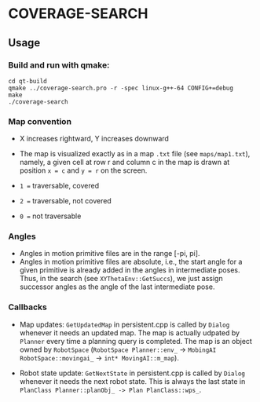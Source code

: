 # COVERAGE-SEARCH

## Usage

### Build and run with qmake:
```
cd qt-build
qmake ../coverage-search.pro -r -spec linux-g++-64 CONFIG+=debug
make
./coverage-search
```

### Map convention
* X increases rightward, Y increases downward
* The map is visualized exactly as in a map `.txt` file (see `maps/map1.txt`), namely, a given cell at row r and column c in the map is drawn at position `x = c` and `y = r` on the screen.

* `1 =` traversable, covered
* `2 =` traversable, not covered
* `0 =` not traversable

### Angles
* Angles in motion primitive files are in the range [-pi, pi].
* Angles in motion primitive files are absolute, i.e., the start angle for a
given primitive is already added in the angles in intermediate poses. Thus, in
the search (see `XYThetaEnv::GetSuccs`), we just assign successor angles as the
angle of the last intermediate pose.

### Callbacks
* Map updates: `GetUpdatedMap` in persistent.cpp is called by `Dialog` whenever
it needs an updated map. The map is actually udpated by `Planner` every time a
planning query is completed. The map is an object owned by `RobotSpace`
(`RobotSpace Planner::env_` -> `MobingAI RobotSpace::movingai_` -> `int* MovingAI::m_map`).

* Robot state update: `GetNextState` in persistent.cpp is called by `Dialog`
whenever it needs the next robot state. This is always the last state in
`PlanClass Planner::planObj_ -> Plan PlanClass::wps_`.
